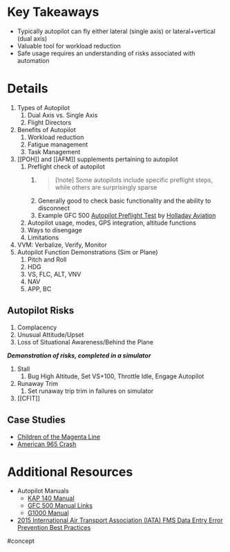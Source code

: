 # Key Takeaways
- Typically autopilot can fly either lateral (single axis) or lateral+vertical (dual axis)
- Valuable tool for workload reduction
- Safe usage requires an understanding of risks associated with automation

# Details
1. Types of Autopilot
	1. Dual Axis vs. Single Axis
	2. Flight Directors
3. Benefits of Autopilot
	1. Workload reduction
	2. Fatigue management
	3. Task Management
4. [[POH]] and [[AFM]] supplements pertaining to autopilot 
	1. Preflight check of autopilot 
		1. > [!note] Some autopilots include specific preflight steps, while others are surprisingly sparse
		2. Generally good to check basic functionality and the ability to disconnect
		3. Example GFC 500 [Autopilot Preflight Test](https://www.youtube.com/watch?v=PMRVKs64Rtw) by [Holladay Aviation](https://www.youtube.com/@HolladayAviation)
	2. Autopilot usage, modes, GPS integration, altitude functions 
	3. Ways to disengage
	4. Limitations
5. VVM: Verbalize, Verify, Monitor 
6. Autopilot Function Demonstrations (Sim or Plane)
	1. Pitch and Roll
	2. HDG
	3. VS, FLC, ALT, VNV
	4. NAV
	5. APP, BC

## Autopilot Risks
1. Complacency
2. Unusual Attitude/Upset
3. Loss of Situational Awareness/Behind the Plane

***Demonstration of risks, completed in a simulator***
1. Stall
	1. Bug High Altitude, Set VS+100, Throttle Idle, Engage Autopilot
2. Runaway Trim
	1. Set runaway trip trim in failures on simulator
3. [[CFIT]]


## Case Studies
- [Children of the Magenta Line](https://www.youtube.com/watch?v=5ESJH1NLMLs)
- [American 965 Crash](https://www.faa.gov/lessons_learned/transport_airplane/accidents/N651AA)

# Additional Resources
- Autopilot Manuals
	- [KAP 140 Manual](https://www.bendixking.com/content/dam/bendixking/en/documents/document-lists/downloads-and-manuals/006-18034-0000-KAP-140-Pilots-Guide.pdf)
	- [GFC 500 Manual Links](https://support.garmin.com/en-US/?partNumber=GFC-500AP-00&tab=manuals)
	- [G1000 Manual](https://static.garmin.com/pumac/190-00498-08_0A_Web.pdf)
- [2015 International Air Transport Association (IATA) FMS Data Entry Error Prevention Best Practices](https://www.iata.org/contentassets/b6eb2adc248c484192101edd1ed36015/fms-data-entry-error-prevention-ed-1-2015.pdf)


#concept